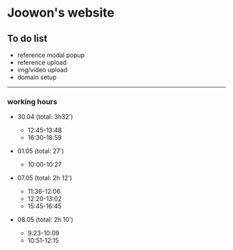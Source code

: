 Joowon's website
=================

To do list
-----------

* reference modal popup
* reference upload
* img/video upload
* domain setup

---------------

### working hours
* 30.04 (total: 3h32')
  - 12:45-13:48
  - 16:30-18:59

* 01.05 (total: 27')
  - 10:00-10:27

* 07.05 (total: 2h 12')
  - 11:36-12:06
  - 12:20-13:02
  - 15:45-16:45

* 08.05 (total: 2h 10')
  - 9:23-10:09
  - 10:51-12:15
